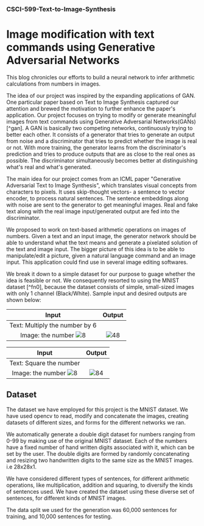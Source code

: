 ### CSCI-599-Text-to-Image-Synthesis
Image modification with text commands using Generative Adversarial Networks
===================

This blog chronicles our efforts to build a neural network to infer arithmetic calculations from numbers in images.

The idea of our project was inspired by the expanding applications of GAN. One particular paper based on Text to Image Synthesis captured our attention and brewed the motivation to further enhance the paper's application.  Our project focuses on trying to modify or generate meaningful images from text commands using Generative Adversarial Networks(GANs)[^gan]. A GAN is basically two competing networks, continuously trying to better each other. It consists of a generator that tries to generate an output from noise and a discriminator that tries to predict whether the image is real or not. With more training, the generator learns from the discriminator's prediction and tries to produce outputs that are as close to the real ones as possible. The discriminator simultaneously becomes better at distinguishing what's real and what's generated.

The main idea for our project comes from an ICML paper "Generative Adversarial Text to Image Synthesis", which translates visual concepts from characters to pixels. It uses skip-thought vectors- a sentence to vector encoder, to process natural sentences. The sentence embeddings along with noise are sent to the generator to get meaningful images. Real and fake text along with the real image input/generated output are fed into the discriminator. 

We proposed to work on text-based arithmetic operations on images of numbers. Given a text and an input image, the generator network should be able to understand what the text means and generate a pixelated solution of the text and image input. The bigger picture of this idea is to be able to manipulate/edit a picture, given a natural language command and an image input. This application could find use in several image editing softwares.

We break it down to a simple dataset for our purpose to guage whether the idea is feasible or not. We consequently resorted to using the MNIST dataset [^fn0], because the dataset consists of simple, small-sized images with only 1 channel (Black/White). 
Sample input and desired outputs are shown below:

|              Input             | Output                    |
|:------------------------------:|:-------------------------:|
| Text: Multiply the number by 6 | 
| Image: the number ![](https://i.imgur.com/s53Eqgg.jpg "8") |![48](https://imgur.com/VuLLSqV.jpg "48")            |

|              Input             | Output                    |
|:------------------------------:|:-------------------------:|
| Text: Square the number        |
| Image: the number ![](https://i.imgur.com/s53Eqgg.jpg "8") |   ![84](https://imgur.com/iV5rIBQ.jpg "64")            |


Dataset
-------------
The dataset we have employed for this project is the MNIST dataset. We have used opencv to read, modify and concatenate the images, creating datasets of different sizes, and forms for the different networks we ran. 

We automatically generate a double digit dataset for numbers ranging from 0-99 by making use of the original MNIST dataset. Each of the numbers have a fixed number of hand written digits associated with it, which can be set by the user. The double digits are formed by randomly concatenating and resizing two handwritten digits to the same size as the MNIST images. i.e 28x28x1. 

We have considered different types of sentences, for different arithmetic operations, like multiplication, addition and squaring, to diversify the kinds of sentences used. We have created the dataset using these diverse set of sentences, for different kinds of MNIST images. 

The data split we used for the generation was 60,000 sentences for training, and 10,000 sentences for testing.
